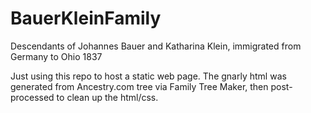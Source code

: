 # BauerKleinFamily
Descendants of Johannes Bauer and Katharina Klein, immigrated from Germany to Ohio 1837

Just using this repo to host a static web page. The gnarly html was generated from Ancestry.com tree via Family Tree Maker, then post-processed to clean up the html/css.
